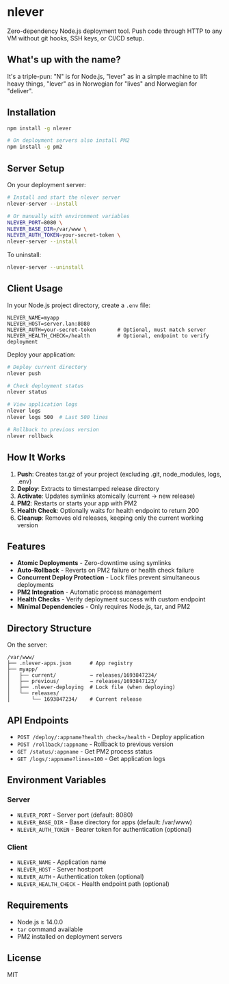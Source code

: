 # nlever

Zero-dependency Node.js deployment tool. Push code through HTTP to any VM without git hooks, SSH keys, or CI/CD setup.

## What's up with the name?

It's a triple-pun: "N" is for Node.js, "lever" as in a simple machine to lift heavy things, "lever" as in Norwegian for "lives" and Norwegian for "deliver".

## Installation

```bash
npm install -g nlever

# On deployment servers also install PM2
npm install -g pm2
```

## Server Setup

On your deployment server:

```bash
# Install and start the nlever server
nlever-server --install

# Or manually with environment variables
NLEVER_PORT=8080 \
NLEVER_BASE_DIR=/var/www \
NLEVER_AUTH_TOKEN=your-secret-token \
nlever-server --install
```

To uninstall:
```bash
nlever-server --uninstall
```

## Client Usage

In your Node.js project directory, create a `.env` file:

```env
NLEVER_NAME=myapp
NLEVER_HOST=server.lan:8080
NLEVER_AUTH=your-secret-token       # Optional, must match server
NLEVER_HEALTH_CHECK=/health         # Optional, endpoint to verify deployment
```

Deploy your application:

```bash
# Deploy current directory
nlever push

# Check deployment status
nlever status

# View application logs
nlever logs
nlever logs 500  # Last 500 lines

# Rollback to previous version
nlever rollback
```

## How It Works

1. **Push**: Creates tar.gz of your project (excluding .git, node_modules, logs, .env)
2. **Deploy**: Extracts to timestamped release directory
3. **Activate**: Updates symlinks atomically (current → new release)
4. **PM2**: Restarts or starts your app with PM2
5. **Health Check**: Optionally waits for health endpoint to return 200
6. **Cleanup**: Removes old releases, keeping only the current working version

## Features

- **Atomic Deployments** - Zero-downtime using symlinks
- **Auto-Rollback** - Reverts on PM2 failure or health check failure
- **Concurrent Deploy Protection** - Lock files prevent simultaneous deployments
- **PM2 Integration** - Automatic process management
- **Health Checks** - Verify deployment success with custom endpoint
- **Minimal Dependencies** - Only requires Node.js, tar, and PM2

## Directory Structure

On the server:
```
/var/www/
├── .nlever-apps.json      # App registry
├── myapp/
│   ├── current/           → releases/1693847234/
│   ├── previous/          → releases/1693847123/
│   ├── .nlever-deploying  # Lock file (when deploying)
│   └── releases/
│       └── 1693847234/    # Current release
```

## API Endpoints

- `POST /deploy/:appname?health_check=/health` - Deploy application
- `POST /rollback/:appname` - Rollback to previous version  
- `GET /status/:appname` - Get PM2 process status
- `GET /logs/:appname?lines=100` - Get application logs

## Environment Variables

### Server
- `NLEVER_PORT` - Server port (default: 8080)
- `NLEVER_BASE_DIR` - Base directory for apps (default: /var/www)
- `NLEVER_AUTH_TOKEN` - Bearer token for authentication (optional)

### Client
- `NLEVER_NAME` - Application name
- `NLEVER_HOST` - Server host:port
- `NLEVER_AUTH` - Authentication token (optional)
- `NLEVER_HEALTH_CHECK` - Health endpoint path (optional)

## Requirements

- Node.js ≥ 14.0.0
- `tar` command available
- PM2 installed on deployment servers

## License

MIT
